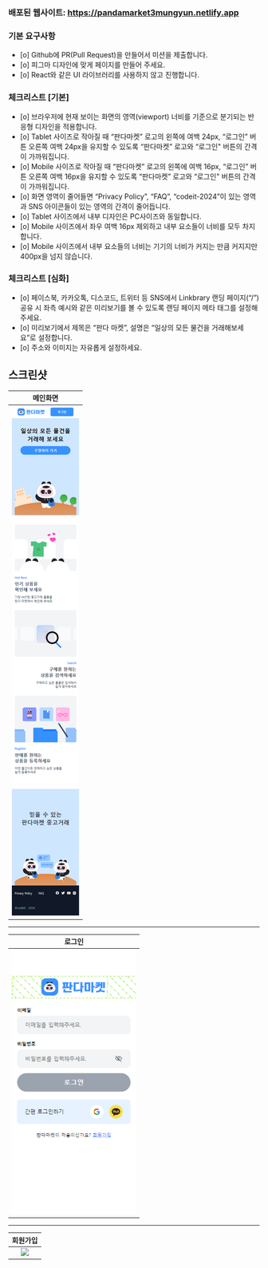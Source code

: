 

### 배포된 웹사이트: https://pandamarket3mungyun.netlify.app

### 기본 요구사항 
  - [o] Github에 PR(Pull Request)을 만들어서 미션을 제출합니다.
  - [o] 피그마 디자인에 맞게 페이지를 만들어 주세요.
  - [o] React와 같은 UI 라이브러리를 사용하지 않고 진행합니다.

### 체크리스트 [기본]

  - [o] 브라우저에 현재 보이는 화면의 영역(viewport) 너비를 기준으로 분기되는 반응형 디자인을 적용합니다.
  - [o] Tablet 사이즈로 작아질 때 “판다마켓” 로고의 왼쪽에 여백 24px, “로그인” 버튼 오른쪽 여백 24px을 유지할 수 있도록 “판다마켓” 로고와 “로그인" 버튼의 간격이 가까워집니다.
  - [o] Mobile 사이즈로 작아질 때 “판다마켓” 로고의 왼쪽에 여백 16px, “로그인” 버튼 오른쪽 여백 16px을 유지할 수 있도록 “판다마켓” 로고와 “로그인" 버튼의 간격이 가까워집니다.
  - [o] 화면 영역이 줄어들면 “Privacy Policy”, “FAQ”, “codeit-2024”이 있는 영역과 SNS 아이콘들이 있는 영역의 간격이 줄어듭니다.
  - [o] Tablet 사이즈에서 내부 디자인은 PC사이즈와 동일합니다.
  - [o] Mobile 사이즈에서 좌우 여백 16px 제외하고 내부 요소들이 너비를 모두 차지합니다.
  - [o] Mobile 사이즈에서 내부 요소들의 너비는 기기의 너비가 커지는 만큼 커지지만 400px을 넘지 않습니다.

### 체크리스트 [심화]

  - [o] 페이스북, 카카오톡, 디스코드, 트위터 등 SNS에서 Linkbrary 랜딩 페이지(“/”) 공유 시 좌측 예시와 같은 미리보기를 볼 수 있도록 랜딩 페이지 메타 태그를 설정해 주세요.
  - [o] 미리보기에서 제목은 “판다 마켓”, 설명은 “일상의 모든 물건을 거래해보세요”로 설정합니다.
  - [o] 주소와 이미지는 자유롭게 설정하세요.

## 스크린샷

|                               메인화면                                |
| :--------------------------------------------------------------------: |
|                <img src="images/index_375.png">                         |

<hr>

|                               로그인                                |
| :--------------------------------------------------------------------: |
|                <img src="images/login_375.png">                         |

<hr>

|                               회원가입                                |
| :--------------------------------------------------------------------: |
|                <img src="images/signup_375.png.png">                         |


